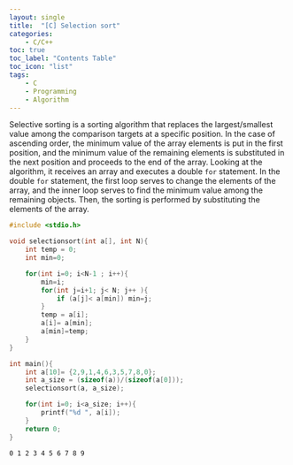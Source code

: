 ```yaml
---
layout: single
title:  "[C] Selection sort"
categories:
    - C/C++
toc: true
toc_label: "Contents Table"
toc_icon: "list"
tags: 
    - C
    - Programming
    - Algorithm
---
```



Selective sorting is a sorting algorithm that replaces the largest/smallest value among the comparison targets at a specific position. In the case of ascending order, the minimum value of the array elements is put in the first position, and the minimum value of the remaining elements is substituted in the next position and proceeds to the end of the array. Looking at the algorithm, it receives an array and executes a double `for` statement. In the double `for` statement, the first loop serves to change the elements of the array, and the inner loop serves to find the minimum value among the remaining objects. Then, the sorting is performed by substituting the elements of the array.




```c
#include <stdio.h>

void selectionsort(int a[], int N){
    int temp = 0;
    int min=0;

    for(int i=0; i<N-1 ; i++){
        min=i;
        for(int j=i+1; j< N; j++ ){
            if (a[j]< a[min]) min=j;
        }
        temp = a[i];
        a[i]= a[min];
        a[min]=temp;
    }     
}

int main(){
    int a[10]= {2,9,1,4,6,3,5,7,8,0};
    int a_size = (sizeof(a))/(sizeof(a[0]));
    selectionsort(a, a_size);

    for(int i=0; i<a_size; i++){
        printf("%d ", a[i]);
    }
    return 0;
}
```

```
0 1 2 3 4 5 6 7 8 9
```